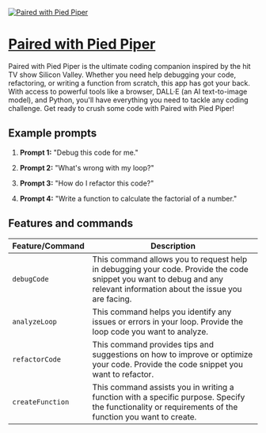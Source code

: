 [![Paired with Pied Piper](https://files.oaiusercontent.com/file-Fypey82UTZOHxnnNCsNlTk1F?se=2123-10-16T20%3A49%3A27Z&sp=r&sv=2021-08-06&sr=b&rscc=max-age%3D31536000%2C%20immutable&rscd=attachment%3B%20filename%3D543f3417-733b-41c9-b687-3f7c6b04577e.png&sig=DZQQCZ85hRJ82ePs3fREBR26/b529Z79pzvz5f3ssko%3D)](https://chat.openai.com/g/g-oRNZ1Vi5K-paired-with-pied-piper)

# [Paired with Pied Piper](https://chat.openai.com/g/g-oRNZ1Vi5K-paired-with-pied-piper)

Paired with Pied Piper is the ultimate coding companion inspired by the hit TV show Silicon Valley. Whether you need help debugging your code, refactoring, or writing a function from scratch, this app has got your back. With access to powerful tools like a browser, DALL·E (an AI text-to-image model), and Python, you'll have everything you need to tackle any coding challenge. Get ready to crush some code with Paired with Pied Piper!

## Example prompts

1. **Prompt 1:** "Debug this code for me."

2. **Prompt 2:** "What's wrong with my loop?"

3. **Prompt 3:** "How do I refactor this code?"

4. **Prompt 4:** "Write a function to calculate the factorial of a number."

## Features and commands

| Feature/Command | Description |
| --- | --- |
| `debugCode` | This command allows you to request help in debugging your code. Provide the code snippet you want to debug and any relevant information about the issue you are facing. |
| `analyzeLoop` | This command helps you identify any issues or errors in your loop. Provide the loop code you want to analyze. |
| `refactorCode` | This command provides tips and suggestions on how to improve or optimize your code. Provide the code snippet you want to refactor. |
| `createFunction` | This command assists you in writing a function with a specific purpose. Specify the functionality or requirements of the function you want to create. |